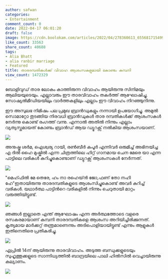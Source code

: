 ```yaml
---
author: safwan
categories:
- Entertainment
comment_count: 0
date: 2022-04-17 06:01:20
draft: false
image: https://cdn.boolokam.com/articles/2022/04/278360613_655681715499358_2047808394177932589_n-820x1024.jpg
like_count: 33563
share_count: 40688
tags:
- Alia Bhatt
- alia ranbir marriage
- Featured
title: താരദമ്പതികൾക്ക് വിവാഹ ആശംസകളുമായി കോണ്ടം കമ്പനി
view_count: 1472329
---
```


ബോളിവുഡ് താര ലോകം കാത്തിരുന്ന വിവാഹം ആയിരുന്നു സിനിമയും ആലിയയുടെയും. എല്ലാവരും ഈ താരവിവാഹം തകർത്ത് ആഘോഷിച്ചു. സോഷ്യൽമീഡിയയിലും വാർത്തകളിലും എല്ലാം ഈ വിവാഹം നിറഞ്ഞുനിന്നു.

ഈ അസുലഭ നിമിഷം പല പ്രമുഖ ബ്രാൻഡുകളും നന്നായി ഉപയോഗിച്ചു. അമുൽ സൊമാറ്റോ തുടങ്ങിയ നിരവധി ബ്രാൻഡുകൾ താര ദമ്പതികൾക്ക് ആശംസകൾ നേർന്നു കൊണ്ട് രംഗത്ത് വന്നു. എന്നാൽ അതിൽ നിന്നും എല്ലാം വ്യത്യസ്തമായത് കോണ്ടം ബ്രാൻഡ് ആയ ഡ്യൂറക്സ് നൽകിയ ആശംസയാണ്.

![](https://cdn.boolokam.com/articles/2022/04/278360613_655681715499358_2047808394177932589_n-820x1024.jpg)

അനുഷ്ക ശർമ, ഐശ്വര്യ റായി, രൺബീർ കപൂർ എന്നിവർ ഒരുമിച്ച് അഭിനയിച്ച എ ദിൽ ഹൈ മുഷ്കിൽ എന്ന ചിത്രത്തിലെ ഹിറ്റ് ഗാനമായ ചെന മേരെ യാ എന്ന പാട്ടിലെ വരികൾ കുറിച്ചുകൊണ്ടാണ് ഡ്യുറക്സ് ആശംസകൾ നേർന്നത്.

![](https://cdn.boolokam.com/articles/2022/04/278545903_872987680764700_4383873006673156693_n-819x1024.jpg)

  
"മെഹ്ഫിൽ മേ തെരേ, ഹം നാ രഹെയ്ൻ ജോ,ഫണ് തോ നഹി ഹേ"ഇതായിരുന്നു താരദമ്പതികളുടെ ആശംസിച്ചുകൊണ്ട് അവർ കുറിച്ച് വരികൾ. യഥാർത്ഥ പാട്ടിൻറെ വരികളിൽ നിന്നും ചെറുതായി മാറ്റം വരുത്തിയിട്ടുണ്ട്.

![](https://cdn.boolokam.com/articles/2022/04/278341646_378771534261119_128932824256919951_n-819x1024.jpg)

ഞങ്ങൾ ഇല്ലാതെ എന്ത് ആഘോഷം എന്ന അർത്ഥത്തോടെ വളരെ രസകരമായാണ് കമ്പനി താരദമ്പതികളെ ആശംസ അറിയിച്ചിരിക്കുന്നത്. കൃത്യമായ മാർക്കറ്റ് തന്ത്രമാണെന്നും അടിപൊളിയായിട്ടുണ്ട് എന്നും ആളുകൾ ഇതിനെതിരെ പ്രതികരിച്ചു.

![](https://cdn.boolokam.com/articles/2022/04/278451860_1379416399237258_649270736047423071_n-819x1024.jpg)

ഏപ്രിൽ 14ന് ആയിരുന്നു താരവിവാഹം. അടുത്ത ബന്ധുക്കളുടെയും സുഹൃത്തുക്കളുടെ സാന്നിധ്യത്തിൽ ബാന്ദ്രയിലെ പാലി ഹിൽസിൽ വെച്ചായിരുന്നു കല്യാണം.

![](https://cdn.boolokam.com/articles/2022/04/278500632_382425243893279_2392468163892208492_n-823x1024.jpg)